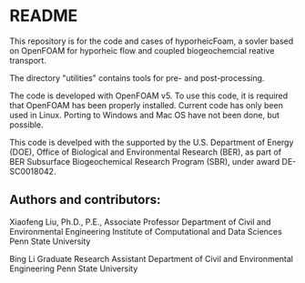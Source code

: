 # README #
This repository is for the code and cases of hyporheicFoam, a sovler based on OpenFOAM for hyporheic flow and coupled biogeochemcial reative transport. 

The directory "utilities" contains tools for pre- and post-processing.

The code is developed with OpenFOAM v5. To use this code, it is required that OpenFOAM has been properly installed. Current code has only been used in Linux. Porting to Windows and Mac OS have not been done, but possible.

This code is develped with the supported by the U.S. Department of Energy (DOE), Office of Biological and Environmental Research (BER), as part of BER Subsurface Biogeochemical Research Program (SBR), under award DE-SC0018042. 
## Authors and contributors: ##
Xiaofeng Liu, Ph.D., P.E.,
Associate Professor
Department of Civil and Environmental Engineering
Institute of Computational and Data Sciences
Penn State University

Bing Li
Graduate Research Assistant
Department of Civil and Environmental Engineering
Penn State University
